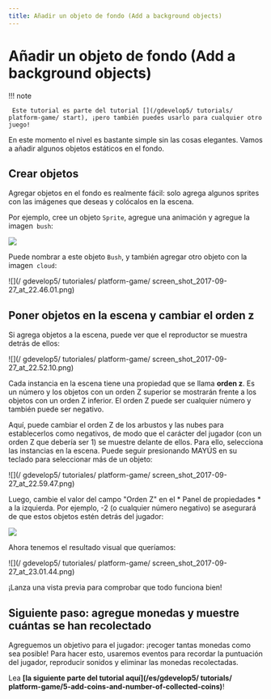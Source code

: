 ```yaml
---
title: Añadir un objeto de fondo (Add a background objects)
---
```

# Añadir un objeto de fondo (Add a background objects)

!!! note

     Este tutorial es parte del tutorial [](/gdevelop5/ tutorials/ platform-game/ start), ¡pero también puedes usarlo para cualquier otro juego!

En este momento el nivel es bastante simple sin las cosas elegantes. Vamos a añadir algunos objetos estáticos en el fondo.

## Crear objetos

Agregar objetos en el fondo es realmente fácil: solo agrega algunos sprites con las imágenes que deseas y colócalos en la escena.

Por ejemplo, cree un objeto `Sprite`, agregue una animación y agregue la imagen` bush`:

![](/gdevelop5/tutorials/platform-game/screen_shot_2017-09-27_at_22.45.14.png)

Puede nombrar a este objeto `Bush`, y también agregar otro objeto con la imagen` cloud`:

![](/ gdevelop5/ tutoriales/ platform-game/ screen_shot_2017-09-27_at_22.46.01.png)

## Poner objetos en la escena y cambiar el orden z

Si agrega objetos a la escena, puede ver que el reproductor se muestra detrás de ellos:

![](/ gdevelop5/ tutoriales/ platform-game/ screen_shot_2017-09-27_at_22.52.10.png)

Cada instancia en la escena tiene una propiedad que se llama **orden z**. Es un número y los objetos con un orden Z superior se mostrarán frente a los objetos con un orden Z inferior. El orden Z puede ser cualquier número y también puede ser negativo.

Aquí, puede cambiar el orden Z de los arbustos y las nubes para establecerlos como negativos, de modo que el carácter del jugador (con un orden Z que debería ser 1) se muestre delante de ellos. Para ello, selecciona las instancias en la escena. Puede seguir presionando MAYÚS en su teclado para seleccionar más de un objeto:

![](/ gdevelop5/ tutoriales/ platform-game/ screen_shot_2017-09-27_at_22.59.47.png)

Luego, cambie el valor del campo "Orden Z" en el * Panel de propiedades * a la izquierda. Por ejemplo, -2 (o cualquier número negativo) se asegurará de que estos objetos estén detrás del jugador:

![](/gdevelop5/tutorials/platform-game/screen_shot_2017-09-27_at_23.00.40.png)

Ahora tenemos el resultado visual que queríamos:

![](/ gdevelop5/ tutoriales/ platform-game/ screen_shot_2017-09-27_at_23.01.44.png)

¡Lanza una vista previa para comprobar que todo funciona bien!

## Siguiente paso: agregue monedas y muestre cuántas se han recolectado

Agreguemos un objetivo para el jugador: ¡recoger tantas monedas como sea posible! Para hacer esto, usaremos eventos para recordar la puntuación del jugador, reproducir sonidos y eliminar las monedas recolectadas.

Lea **[la siguiente parte del tutorial aquí](/es/gdevelop5/ tutorials/ platform-game/5-add-coins-and-number-of-collected-coins)**!
